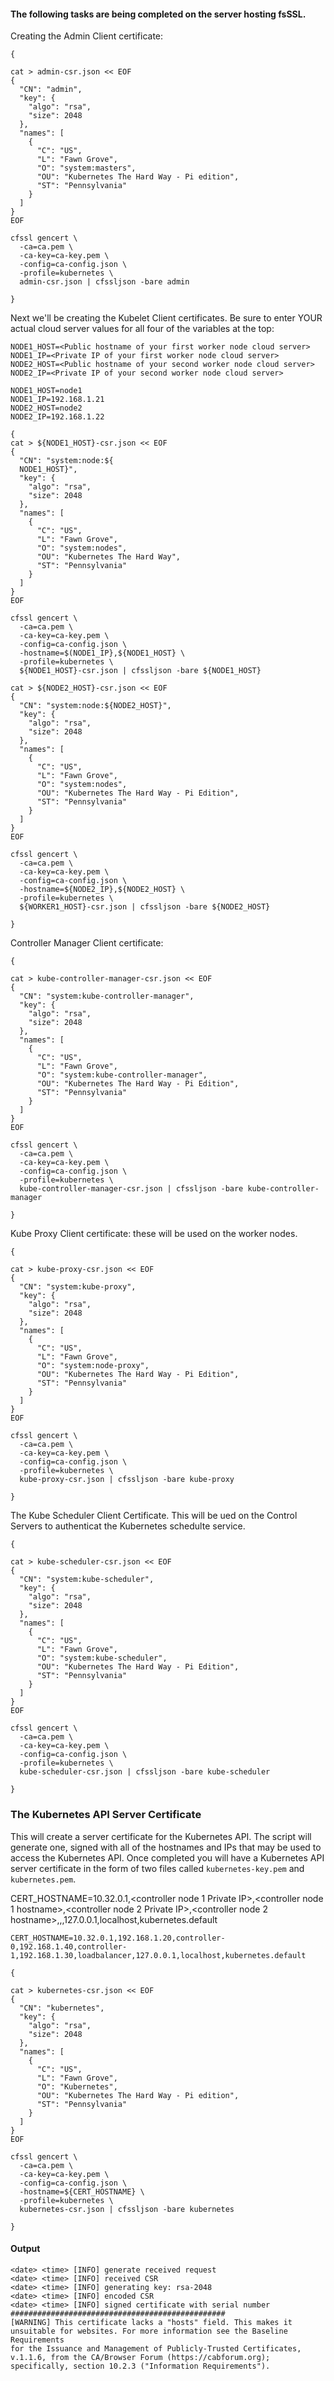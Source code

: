 

#### The following tasks are being completed on the server hosting fsSSL. 

Creating the Admin Client certificate:
```
{

cat > admin-csr.json << EOF
{
  "CN": "admin",
  "key": {
    "algo": "rsa",
    "size": 2048
  },
  "names": [
    {
      "C": "US",
      "L": "Fawn Grove",
      "O": "system:masters",
      "OU": "Kubernetes The Hard Way - Pi edition",
      "ST": "Pennsylvania"
    }
  ]
}
EOF

cfssl gencert \
  -ca=ca.pem \
  -ca-key=ca-key.pem \
  -config=ca-config.json \
  -profile=kubernetes \
  admin-csr.json | cfssljson -bare admin

}
```
Next we'll be creating the Kubelet Client certificates. Be sure to enter YOUR actual cloud server values for all four of the variables at the top:
```
NODE1_HOST=<Public hostname of your first worker node cloud server>
NODE1_IP=<Private IP of your first worker node cloud server>
NODE2_HOST=<Public hostname of your second worker node cloud server>
NODE2_IP=<Private IP of your second worker node cloud server>
```

```
NODE1_HOST=node1
NODE1_IP=192.168.1.21
NODE2_HOST=node2
NODE2_IP=192.168.1.22

{
cat > ${NODE1_HOST}-csr.json << EOF
{
  "CN": "system:node:${
  NODE1_HOST}",
  "key": {
    "algo": "rsa",
    "size": 2048
  },
  "names": [
    {
      "C": "US",
      "L": "Fawn Grove",
      "O": "system:nodes",
      "OU": "Kubernetes The Hard Way",
      "ST": "Pennsylvania"
    }
  ]
}
EOF

cfssl gencert \
  -ca=ca.pem \
  -ca-key=ca-key.pem \
  -config=ca-config.json \
  -hostname=$(NODE1_IP},${NODE1_HOST} \
  -profile=kubernetes \
  ${NODE1_HOST}-csr.json | cfssljson -bare ${NODE1_HOST}

cat > ${NODE2_HOST}-csr.json << EOF
{
  "CN": "system:node:${NODE2_HOST}",
  "key": {
    "algo": "rsa",
    "size": 2048
  },
  "names": [
    {
      "C": "US",
      "L": "Fawn Grove",
      "O": "system:nodes",
      "OU": "Kubernetes The Hard Way - Pi Edition",
      "ST": "Pennsylvania"
    }
  ]
}
EOF

cfssl gencert \
  -ca=ca.pem \
  -ca-key=ca-key.pem \
  -config=ca-config.json \
  -hostname=${NODE2_IP},${NODE2_HOST} \
  -profile=kubernetes \
  ${WORKER1_HOST}-csr.json | cfssljson -bare ${NODE2_HOST}

}
```

Controller Manager Client certificate:

```
{

cat > kube-controller-manager-csr.json << EOF
{
  "CN": "system:kube-controller-manager",
  "key": {
    "algo": "rsa",
    "size": 2048
  },
  "names": [
    {
      "C": "US",
      "L": "Fawn Grove",
      "O": "system:kube-controller-manager",
      "OU": "Kubernetes The Hard Way - Pi Edition",
      "ST": "Pennsylvania"
    }
  ]
}
EOF

cfssl gencert \
  -ca=ca.pem \
  -ca-key=ca-key.pem \
  -config=ca-config.json \
  -profile=kubernetes \
  kube-controller-manager-csr.json | cfssljson -bare kube-controller-manager

}
```
Kube Proxy Client certificate: these will be used on the worker nodes.
```
{

cat > kube-proxy-csr.json << EOF
{
  "CN": "system:kube-proxy",
  "key": {
    "algo": "rsa",
    "size": 2048
  },
  "names": [
    {
      "C": "US",
      "L": "Fawn Grove",
      "O": "system:node-proxy",
      "OU": "Kubernetes The Hard Way - Pi Edition",
      "ST": "Pennsylvania"
    }
  ]
}
EOF

cfssl gencert \
  -ca=ca.pem \
  -ca-key=ca-key.pem \
  -config=ca-config.json \
  -profile=kubernetes \
  kube-proxy-csr.json | cfssljson -bare kube-proxy

}
```

The Kube Scheduler Client Certificate.  This will be ued on the Control Servers to authenticat the Kubernetes schedulte service.
```
{

cat > kube-scheduler-csr.json << EOF
{
  "CN": "system:kube-scheduler",
  "key": {
    "algo": "rsa",
    "size": 2048
  },
  "names": [
    {
      "C": "US",
      "L": "Fawn Grove",
      "O": "system:kube-scheduler",
      "OU": "Kubernetes The Hard Way - Pi Edition",
      "ST": "Pennsylvania"
    }
  ]
}
EOF

cfssl gencert \
  -ca=ca.pem \
  -ca-key=ca-key.pem \
  -config=ca-config.json \
  -profile=kubernetes \
  kube-scheduler-csr.json | cfssljson -bare kube-scheduler

}
```
### The Kubernetes API Server Certificate
This will create a server certificate for the Kubernetes API. The script will generate one, signed with all of the hostnames and IPs that may be used to access the Kubernetes API. Once completed you will have a Kubernetes API server certificate in the form of two files called ```kubernetes-key.pem``` and ```kubernetes.pem```.


CERT_HOSTNAME=10.32.0.1,<controller node 1 Private IP>,<controller node 1 hostname>,<controller node 2 Private IP>,<controller node 2 hostname>,<API load balancer Private IP>,<API load balancer hostname>,127.0.0.1,localhost,kubernetes.default

```
CERT_HOSTNAME=10.32.0.1,192.168.1.20,controller-0,192.168.1.40,controller-1,192.168.1.30,loadbalancer,127.0.0.1,localhost,kubernetes.default

{

cat > kubernetes-csr.json << EOF
{
  "CN": "kubernetes",
  "key": {
    "algo": "rsa",
    "size": 2048
  },
  "names": [
    {
      "C": "US",
      "L": "Fawn Grove",
      "O": "Kubernetes",
      "OU": "Kubernetes The Hard Way - Pi edition",
      "ST": "Pennsylvania"
    }
  ]
}
EOF

cfssl gencert \
  -ca=ca.pem \
  -ca-key=ca-key.pem \
  -config=ca-config.json \
  -hostname=${CERT_HOSTNAME} \
  -profile=kubernetes \
  kubernetes-csr.json | cfssljson -bare kubernetes

}
```
#### Output
  ```
  <date> <time> [INFO] generate received request
  <date> <time> [INFO] received CSR 
  <date> <time> [INFO] generating key: rsa-2048
  <date> <time> [INFO] encoded CSR
  <date> <time> [INFO] signed certificate with serial number ################################################
  [WARNING] This certificate lacks a "hosts" field. This makes it unsuitable for websites. For more information see the Baseline Requirements 
  for the Issuance and Management of Publicly-Trusted Certificates, v.1.1.6, from the CA/Browser Forum (https://cabforum.org);
  specifically, section 10.2.3 ("Information Requirements").
  ```

